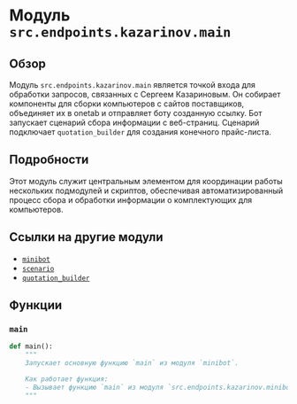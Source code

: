 # Модуль `src.endpoints.kazarinov.main`

## Обзор

Модуль `src.endpoints.kazarinov.main` является точкой входа для обработки запросов, связанных с Сергеем Казариновым. Он собирает компоненты для сборки компьютеров с сайтов поставщиков, объединяет их в onetab и отправляет боту созданную ссылку. Бот запускает сценарий сбора информации с веб-страниц. Сценарий подключает `quotation_builder` для создания конечного прайс-листа.

## Подробности

Этот модуль служит центральным элементом для координации работы нескольких подмодулей и скриптов, обеспечивая автоматизированный процесс сбора и обработки информации о комплектующих для компьютеров.

## Ссылки на другие модули

- [`minibot`](https://github.com/hypo69/hypotez/blob/master/docs/ru/src/endpoints/kazarinov/minibot.py.md)
- [`scenario`](https://github.com/hypo69/hypotez/blob/master/docs/ru/src/endpoints/kazarinov/scenarios/scenario.py.md)
- [`quotation_builder`](https://github.com/hypo69/hypotez/blob/master/docs/ru/src/endpoints/kazarinov/scenarios/quotation_builder.py.md)

## Функции

### `main`

```python
def main():
    """
    Запускает основную функцию `main` из модуля `minibot`.

    Как работает функция:
    - Вызывает функцию `main` из модуля `src.endpoints.kazarinov.minibot`.
    """